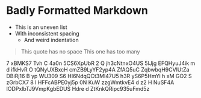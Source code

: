 #  Badly  Formatted  Markdown    

*  This is an uneven list
* With inconsistent spacing
   *    And weird indentation

>This quote has no space
>   This one has too many

7 xBMKS7 Tvh C 4a0n 5CS6XpUbR 2 Q jh3cNtnxO4US 5lJjg EFQHyuJ4ik m d ifkHvR O  tQNyUXBxcH  cmZB9LyYF2yp4A ZfAQ5uC ZqbwbqH9CVlUtZa DBiRj16 B yp WU309 S6 HI6NdqQCt3Ml47U5 h3R yS6P5HmYi
h xM GO2 S  zGrbCX7 8 l HFFcABPE0yj5p 0N
KuW zzgWmtkvE4 d z2  H NuSF4A IODPxlbTJ9VmpKgbEDUS Hdre d ZtKnkQRipc935uFmd5z